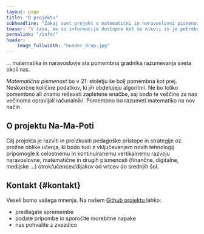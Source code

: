 ```yaml
---
layout: page
title: "O projektu"
subheadline: "Zakaj spet projekt o matematični in naravoslovni pismenosti?"
teaser: "V času, ko so informacije dostopne kot še nikoli in je potrebno ločiti lažne novice od pravih, je sposobnost lastnega razmisleka še toliko bolj pomembna."
permalink: "/info/"
header:
    image_fullwidth: "header_drop.jpg"
---
```

... matematika in naravoslovje sta pomembna gradnika razumevanja sveta okoli nas.

*Matematična pismenost* bo v 21. stoletju še bolj pomembna kot prej. Neskončne količine podatkov, ki jih obdelujejo algoritmi. Ne bo toliko pomembno ali znamo reševati zapletene enačbe, saj bodo te veščine za nas večinoma opravljali računalniki. Pomembno bo razumeti matematiko na nov način. 

## O projektu Na-Ma-Poti

Cilj projekta je razviti in preizkusiti pedagoške pristope in strategije oz. prožne oblike učenja, ki bodo tudi z vključevanjem novih tehnologij pripomogle k celostnemu in kontinuiranemu vertikalnemu razvoju naravoslovne, matematične in drugih pismenosti (finančne, digitalne, medijske …) otrok/učencev/dijakov od vrtcev do srednjih šol.

## Kontakt {#kontakt}

Veseli bomo vašega mnenja.
Na našem  <a href="{{ site.data.socialmedia.github.url }}" class="{{site.data.socialmedia.github.class}}"> Github projektu </a> lahko:

 * predlagate spremembe
 * podate pripombe in sporočite morebitne napake
 * nas pohvalite z zvezdico




